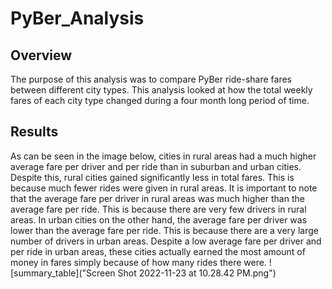 # PyBer_Analysis

## Overview
The purpose of this analysis was to compare PyBer ride-share fares between different city types. This analysis looked at how the total weekly fares of each city type changed during a four month long period of time. 

## Results
As can be seen in the image below, cities in rural areas had a much higher average fare per driver and per ride than in suburban and urban cities. Despite this, rural cities gained significantly less in total fares. This is because much fewer rides were given in rural areas. It is important to note that the average fare per driver in rural areas was much higher than the average fare per ride. This is because there are very few drivers in rural areas. In urban cities on the other hand, the average fare per driver was lower than the average fare per ride. This is because there are a very large number of drivers in urban areas. Despite a low average fare per driver and per ride in urban areas, these cities actually earned the most amount of money in fares simply because of how many rides there were.
![summary_table]("Screen Shot 2022-11-23 at 10.28.42 PM.png")

